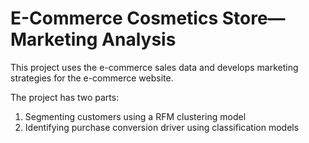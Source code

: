 # E-Commerce Cosmetics Store— Marketing Analysis
This project uses the e-commerce sales data and develops marketing strategies for the e-commerce website.

The project has two parts:
1) Segmenting customers using a RFM clustering model
2) Identifying purchase conversion driver using classification models

